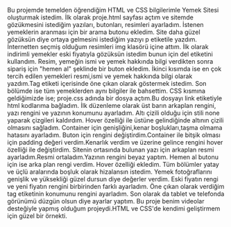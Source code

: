 Bu projemde temelden öğrendiğim HTML ve CSS bilgilerimle Yemek Sitesi oluşturmak istedim.
İlk olarak proje.html sayfası açtım ve sitemde gözükmesini istediğim yazıları, butonları, resimleri ayarladım.
İstenen yemeklerin aranması için bir arama butonu ekledim.
Site daha güzel gözüksün diye ortaya gelmesini istediğim yazıyı p etiketile yazdım.
İnternetten seçmiş olduğum resimleri img klasörü içine attım.
İlk olarak indirimli yemekler eski fiyatıyla gözüksün istedim bunun için del etiketini kullandım.
Resim, yemeğin ismi ve yemek hakkında bilgi verdikten sonra sipariş için "hemen al" şeklinde bir buton ekledim.
İkinci kısımda ise en çok tercih edilen yemekleri resmi,ismi ve yemek hakkında bilgi olarak yazdım.Tag etiketi içerisinde öne çıkan olarak göstermek istedim.
Son bölümde ise tüm yemeklerden aynı bilgiler ile bahsettim.
CSS kısmına geldiğimizde ise; proje.css adında bir dosya açtım.Bu dosyayı link etiketiyle html kodlarıma bağladım.
İlk düzenleme olarak üst barın arkaplan rengini, yazı rengini ve yazının konumunu ayarladım.
Altı çizili olduğu için stili none yaparak çizgileri kaldırdım.
Hover özelliği ile üstüne gelindiğinde altının çizili olmasını sağladım.
Container için genişliğini,kenar boşlukları,taşma olmama hatasını ayarladım.
Buton için rengini değiştirdim.Container ile bitşik olması için padding değeri verdim.Kenarlık verdim ve üzerine gelince rengini hover özelliği ile değiştirdim.
Sitenin ortasında bulunan yazı için arkaplan resmi ayarladım.Resmi ortaladım.Yazının rengini beyaz yaptım.
Hemen al butonu için ise arka plan rengi verdim. Hover özelliği ekledim.
Tüm bölümler yatay  ve üçlü aralarında boşluk olarak hizalansın istedim.
Yemek fotoğraflarını genişlik ve yüksekliği güzel dursun diye değerler verdim.
Eski fiyatın rengi ve yeni fiyatın rengini birbirinden farklı ayarladım.
Öne çıkan olarak verdiğim tag etiketinin konumunu rengini ayarladım.
Son olarak da tablet ve telefonda görünümü düzgün olsun diye ayarlar yaptım.
Bu proje benim videolar desteğiyle yapmış olduğum projeydi.HTML ve CSS'de kendimi geliştirmem için güzel bir örnekti.


